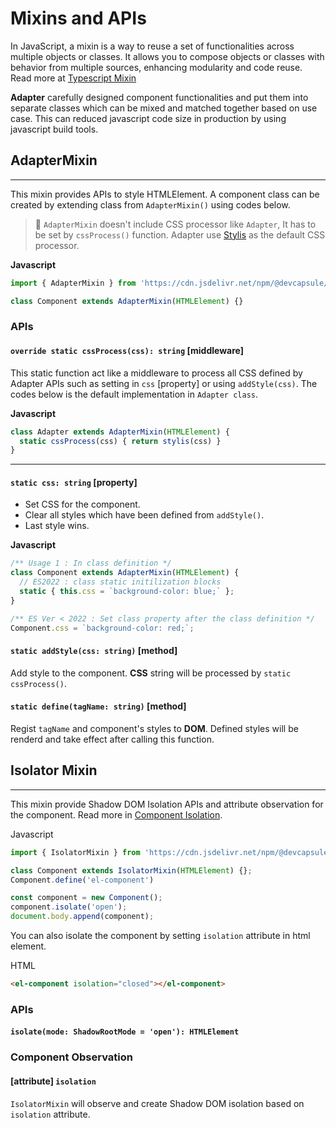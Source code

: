 # Mixins and APIs

In JavaScript, a mixin is a way to reuse a set of functionalities
across multiple objects or classes. It allows you to compose objects
or classes with behavior from multiple sources, enhancing modularity
and code reuse. Read more at [Typescript Mixin](https://www.typescriptlang.org/docs/handbook/mixins.html)

**Adapter** carefully designed component functionalities and put them into
separate classes which can be mixed and matched together based on use case.
This can reduced javascript code size in production by using
javascript build tools.

## AdapterMixin
---

This mixin provides APIs to style HTMLElement.
A component class can be created by extending class
from `AdapterMixin()` using codes below.


<el-blockquote>

> 📍 `AdapterMixin` doesn't include CSS processor like `Adapter`,
> It has to be set by `cssProcess()` function.
> Adapter use [Stylis](https://stylis.js.org/)
> as the default CSS processor.

</el-blockquote>

<el-code-block>
<div el="bar-top-left"><b>Javascript</b></div>

```js
import { AdapterMixin } from 'https://cdn.jsdelivr.net/npm/@devcapsule/adapter/+esm';

class Component extends AdapterMixin(HTMLElement) {}
```
</el-code-block>

### APIs

<el-api>

#### `override static cssProcess(css): string` [middleware]
This static function act like a middleware to process all CSS
defined by Adapter APIs such as setting in `css` [property]
or using `addStyle(css)`. The codes below is the default implementation
in `Adapter class`.

<el-code-block>
<div el="bar-top-left"><b>Javascript</b></div>

```js
class Adapter extends AdapterMixin(HTMLElement) {
  static cssProcess(css) { return stylis(css) }
}
```
</el-code-block>

---

#### `static css: string` [property]

- Set CSS for the component.
- Clear all styles which have been defined from `addStyle()`.
- Last style wins.

<el-code-block>
<div el="bar-top-left"><b>Javascript</b></div>

```js
/** Usage 1 : In class definition */
class Component extends AdapterMixin(HTMLElement) {
  // ES2022 : class static initilization blocks
  static { this.css = `background-color: blue;` };
}

/** ES Ver < 2022 : Set class property after the class definition */
Component.css = `background-color: red;`;
```
</el-code-block>

#### `static addStyle(css: string)` [method]
Add style to the component. **CSS** string will be processed by `static cssProcess()`.

#### `static define(tagName: string)` [method]
Regist `tagName` and component's styles to **DOM**. Defined styles will be renderd
and take effect after calling this function.

</el-api>

## Isolator Mixin
---
This mixin provide Shadow DOM Isolation APIs and attribute observation for the component.
Read more in [Component Isolation](../isolation/#).

<el-code-block>
<div el="bar-top-left">Javascript</div>

```js
import { IsolatorMixin } from 'https://cdn.jsdelivr.net/npm/@devcapsule/adapter/+esm';

class Component extends IsolatorMixin(HTMLElement) {};
Component.define('el-component')

const component = new Component();
component.isolate('open');
document.body.append(component);
```

You can also isolate the component by setting `isolation` attribute
in html element.

<el-code-block>
<div el="bar-top-left">HTML</div>

```html
<el-component isolation="closed"></el-component>
```


### APIs

<el-api>

#### `isolate(mode: ShadowRootMode = 'open'): HTMLElement`

</el-api>

### Component Observation

<el-api>

#### [attribute] `isolation`
`IsolatorMixin` will observe and create Shadow DOM isolation based on
`isolation` attribute.

</el-api>